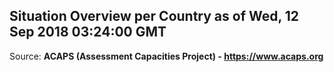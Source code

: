 ## Situation Overview per Country as of Wed, 12 Sep 2018 03:24:00 GMT

Source: **ACAPS (Assessment Capacities Project) - https://www.acaps.org**